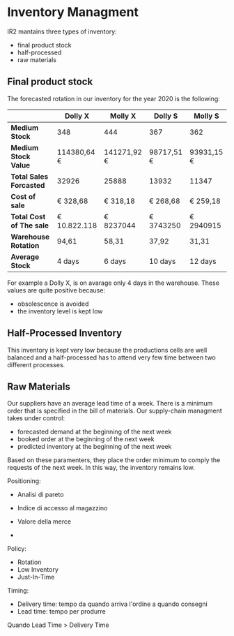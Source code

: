 # Inventory Managment

IR2 mantains three types of inventory:

- final product stock
- half-processed
- raw materials

## Final product stock

The forecasted rotation in our inventory for the year 2020 is the following:

|                            | Dolly X        | Molly X     | Dolly S     | Molly S     |
| -------------------------- | -------------- | ----------- | ----------- | ----------- |
| **Medium Stock**           | 348            | 444         | 367         | 362         |
| **Medium Stock Value**     | 114380,64 €    | 141271,92 € | 98717,51 €  | 93931,15 €  |
| **Total Sales Forcasted**  | 32926          | 25888       | 13932       | 11347       |
| **Cost of sale**           | €‎  328,68     | €‎  318,18  | €‎  268,68  | €‎  259,18  |
| **Total Cost of The sale** | €‎  10.822.118 | €‎  8237044 | €‎  3743250 | €‎  2940915 |
| **Warehouse Rotation**     | 94,61          | 58,31       | 37,92       | 31,31       |
| **Average Stock**          | 4 days         | 6 days      | 10 days     | 12 days     |

For example a Dolly X, is on avarage only 4 days in the warehouse.
These values are quite positive because:

- obsolescence is avoided
- the inventory level is kept low

## Half-Processed Inventory

This inventory is kept very low because the productions cells are well balanced and a half-processed has to attend very few time between two different processes.

## Raw Materials

Our suppliers have an average lead time of a week.
There is a minimum order that is specified in the bill of materials.
Our supply-chain managment takes under control:

- forecasted demand at the beginning of the next week
- booked order at the beginning of the next week
- predicted inventory at the beginning of the next week

Based on these paramenters, they place the order minimum to comply the requests of the next week.
In this way, the inventory remains low.



Positioning:

- Analisi di pareto

- Indice di accesso al magazzino

- Valore della merce

- 

Policy:

- Rotation
- Low Inventory
- Just-In-Time

Timing:

- Delivery time: tempo da quando arriva l'ordine a quando consegni
- Lead time: tempo per produrre

Quando Lead Time > Delivery Time
